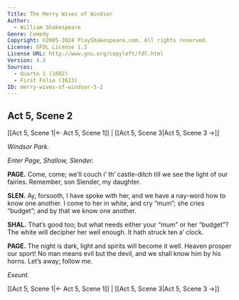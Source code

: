 ```yaml
---
Title: The Merry Wives of Windsor
Author: 
  - William Shakespeare
Genre: Comedy
Copyright: ©2005-2024 PlayShakespeare.com. All rights reserved.
License: GFDL License 1.3
License URL: http://www.gnu.org/copyleft/fdl.html
Version: 4.3
Sources:
  - Quarto 1 (1602)
  - First Folio (1623)
ID: merry-wives-of-windsor-5-2
---
```


## Act 5, Scene 2
[[Act 5, Scene 1|← Act 5, Scene 1]] | [[Act 5, Scene 3|Act 5, Scene 3 →]]

*Windsor Park.*

*Enter Page, Shallow, Slender.*

**PAGE.**
Come, come; we’ll couch i’ th’ castle-ditch till we see the light of our fairies. Remember, son Slender, my daughter.

**SLEN.**
Ay, forsooth, I have spoke with her, and we have a nay-word how to know one another. I come to her in white, and cry “mum”; she cries “budget”; and by that we know one another.

**SHAL.**
That’s good too; but what needs either your “mum” or her “budget”? The white will decipher her well enough. It hath struck ten a’ clock.

**PAGE.**
The night is dark, light and spirits will become it well. Heaven prosper our sport! No man means evil but the devil, and we shall know him by his horns. Let’s away; follow me.

*Exeunt.*

[[Act 5, Scene 1|← Act 5, Scene 1]] | [[Act 5, Scene 3|Act 5, Scene 3 →]]